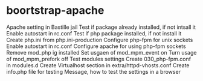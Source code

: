 # boortstrap-apache
 Apache setting in Bastille jail
Test if package already installed, if not intsall it
Enable autostart in rc.conf
Test if php package installed, if not install it
Create php.ini from php.ini-production
Configure php-fpm for unix sockets
Enable autostart in rc.conf
Configure apache for using php-fpm sockets
Remove mod_php ig installed
Set usgaen of mod_mpm_event on
Turn usage of mod_mpm_prefork off
Test modules settings
Create 030_php-fpm.conf in modules.d
Create Virtualhost section in extra/httpd-vhosts.conf
Create info.php file for testing
Message, how to test the settings in a browser
